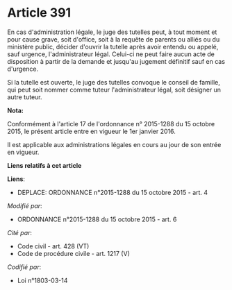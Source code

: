 # Article 391

En cas d'administration légale, le juge des tutelles peut, à tout moment et pour cause grave, soit d'office, soit à la
requête de parents ou alliés ou du ministère public, décider d'ouvrir la tutelle après avoir entendu ou appelé, sauf urgence,
l'administrateur légal. Celui-ci ne peut faire aucun acte de disposition à partir de la demande et jusqu'au jugement
définitif sauf en cas d'urgence.

Si la tutelle est ouverte, le juge des tutelles convoque le conseil de famille, qui peut soit nommer comme tuteur
l'administrateur légal, soit désigner un autre tuteur.

**Nota:**

Conformément à l'article 17 de l'ordonnance n° 2015-1288 du 15 octobre 2015, le présent article entre en vigueur le 1er
janvier 2016.

Il est applicable aux administrations légales en cours au jour de son entrée en vigueur.

**Liens relatifs à cet article**

**Liens**:

  - DEPLACE: ORDONNANCE n°2015-1288 du 15 octobre 2015 - art. 4

_Modifié par_:

  - ORDONNANCE n°2015-1288 du 15 octobre 2015 - art. 6

_Cité par_:

  - Code civil - art. 428 (VT)
  - Code de procédure civile - art. 1217 (V)

_Codifié par_:

  - Loi n°1803-03-14
